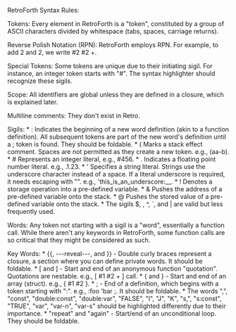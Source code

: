 RetroForth Syntax Rules:

  Tokens: Every element in RetroForth is a "token", constituted by a group of ASCII characters divided by whitespace (tabs, spaces, carriage returns).

  Reverse Polish Notation (RPN): RetroForth employs RPN. For example, to add 2 and 2, we write #2 #2 +.

  Special Tokens: Some tokens are unique due to their initiating sigil. For instance, an integer token starts with "#". The syntax highlighter should recognize these sigils.

  Scope: All identifiers are global unless they are defined in a closure, which is explained later.

  Multiline comments: They don't exist in Retro.

  Sigils:
    * : Indicates the beginning of a new word definition (akin to a function definition). All subsequent tokens are part of the new word's definition until a ; token is found. They should be foldable.
    * ( Marks a stack effect comment. Spaces are not permitted as they create a new token. e.g., (aa-b).
    * # Represents an integer literal, e.g., #456.
    * . Indicates a floating point number literal. e.g., .1.23.
    * ' Specifies a string literal. Strings use the underscore character instead of a space. If a literal underscore is required, it needs escaping with "". e.g., 'this_is_an_underscore:_\_.
    * ! Denotes a storage operation into a pre-defined variable.
    * & Pushes the address of a pre-defined variable onto the stack.
    * @ Pushes the stored value of a pre-defined variable onto the stack.
    * The sigils $, \, ^, `, and | are valid but less frequently used.

  Words: Any token not starting with a sigil is a "word", essentially a function call. While there aren't any keywords in RetroForth, some function calls are so critical that they might be considered as such.

  Key Words:
    * {{, ---reveal---, and }} - Double curly braces represent a closure, a section where you can define private words. It should be foldable.
    * [ and ] - Start and end of an anonymous function "quotation". Quotations are nestable. e.g., [ #1 #2 + ] call.
    * { and } - Start and end of an array (struct). e.g., { #1 #2 }.
    * ; - End of a definition, which begins with a token starting with ":". e.g., :foo 'bar ;. It should be foldable.
    * The words ",", "const", "double:const", "double:var", "FALSE", "I", "J", "K", "s,", "s:const", "TRUE", "var", "var-n", "var-s" should be highlighted differently due to their importance.
    * "repeat" and "again" - Start/end of an unconditional loop. They should be foldable.
